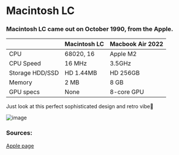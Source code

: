 # Macintosh LC
### Macintosh LC came out on October 1990, from the Apple.
|  | Macintosh LC | Macbook Air 2022 |
| ------------- | ------------- | ------------- |
| CPU | 68020, 16 | Apple M2 |
| CPU Speed | 16 MHz | 3.5GHz |
| Storage HDD/SSD | HD 1.44MB | HD 256GB |
| Memory | 2 MB | 8 GB |
| GPU specs | None | 8-core GPU |

Just look at this perfect sophisticated design and retro vibe🥹

![image](https://upload.wikimedia.org/wikipedia/commons/thumb/b/b6/Apple_Museum_%28Prague%29_Macintosh_LC_%281990%29_%28cropped%29.jpg/440px-Apple_Museum_%28Prague%29_Macintosh_LC_%281990%29_%28cropped%29.jpg)
 
### Sources:
[Apple page](https://support.apple.com/kb/sp205?locale=en_US)
